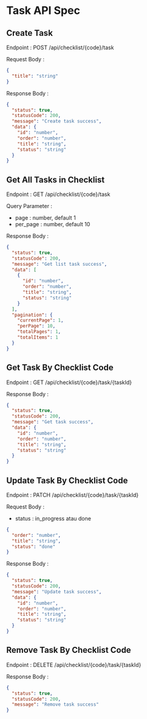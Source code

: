 # Task API Spec

## Create Task

Endpoint : POST /api/checklist/{code}/task

Request Body :

```json
{
  "title": "string"
}
```

Response Body :

```json
{
  "status": true,
  "statusCode": 200,
  "message": "Create task success",
  "data": {
    "id": "number",
    "order": "number",
    "title": "string",
    "status": "string"
  }
}
```

## Get All Tasks in Checklist

Endpoint : GET /api/checklist/{code}/task

Query Parameter :

- page : number, default 1
- per_page : number, default 10

Response Body :

```json
{
  "status": true,
  "statusCode": 200,
  "message": "Get list task success",
  "data": [
    {
      "id": "number",
      "order": "number",
      "title": "string",
      "status": "string"
    }
  ],
  "pagination": {
    "currentPage": 1,
    "perPage": 10,
    "totalPages": 1,
    "totalItems": 1
  }
}
```

## Get Task By Checklist Code

Endpoint : GET /api/checklist/{code}/task/{taskId}

Response Body :

```json
{
  "status": true,
  "statusCode": 200,
  "message": "Get task success",
  "data": {
    "id": "number",
    "order": "number",
    "title": "string",
    "status": "string"
  }
}
```

## Update Task By Checklist Code

Endpoint : PATCH /api/checklist/{code}/task/{taskId}

Request Body :

- status : in_progress atau done

```json
{
  "order": "number",
  "title": "string",
  "status": "done"
}
```

Response Body :

```json
{
  "status": true,
  "statusCode": 200,
  "message": "Update task success",
  "data": {
    "id": "number",
    "order": "number",
    "title": "string",
    "status": "string"
  }
}
```

## Remove Task By Checklist Code

Endpoint : DELETE /api/checklist/{code}/task/{taskId}

Response Body :

```json
{
  "status": true,
  "statusCode": 200,
  "message": "Remove task success"
}
```

